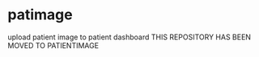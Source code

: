 # patimage
upload patient image to patient dashboard
THIS REPOSITORY HAS BEEN MOVED TO PATIENTIMAGE
